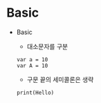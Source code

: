 # Basic

- Basic
  - 대소문자를 구분
  ```
  var a = 10
  var A = 10
  ```
  
  - 구문 끝의 세미콜론은 생략
  ```
  print(Hello)
  ```
  
  
